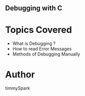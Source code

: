## Debugging with C

# Topics Covered

- What is Debugging ?
- How to read Error Messages
- Methods of Debugging Manually

# Author
timmySpark
